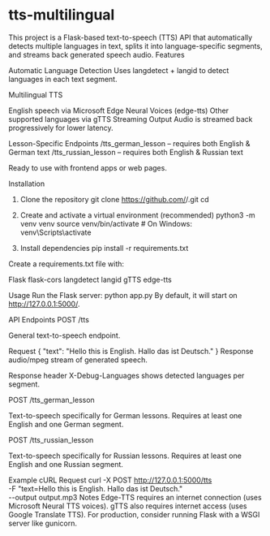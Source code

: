 # tts-multilingual
This project is a Flask-based text-to-speech (TTS) API that automatically detects multiple languages in text, splits it into language-specific segments, and streams back generated speech audio.
Features

Automatic Language Detection
Uses langdetect + langid to detect languages in each text segment.

Multilingual TTS

English speech via Microsoft Edge Neural Voices (edge-tts)
Other supported languages via gTTS
Streaming Output
Audio is streamed back progressively for lower latency.

Lesson-Specific Endpoints
/tts_german_lesson – requires both English & German text
/tts_russian_lesson – requires both English & Russian text

Ready to use with frontend apps or web pages.

Installation
1. Clone the repository
git clone https://github.com/<your-username>/<your-repo-name>.git
cd <your-repo-name>

2. Create and activate a virtual environment (recommended)
python3 -m venv venv
source venv/bin/activate  # On Windows: venv\Scripts\activate

3. Install dependencies
pip install -r requirements.txt


Create a requirements.txt file with:

Flask
flask-cors
langdetect
langid
gTTS
edge-tts

Usage
Run the Flask server:
python app.py
By default, it will start on http://127.0.0.1:5000/.

API Endpoints
POST /tts

General text-to-speech endpoint.

Request
{
  "text": "Hello this is English. Hallo das ist Deutsch."
}
Response
audio/mpeg stream of generated speech.

Response header X-Debug-Languages shows detected languages per segment.

POST /tts_german_lesson

Text-to-speech specifically for German lessons.
Requires at least one English and one German segment.

POST /tts_russian_lesson

Text-to-speech specifically for Russian lessons.
Requires at least one English and one Russian segment.

Example cURL Request
curl -X POST http://127.0.0.1:5000/tts \
  -F "text=Hello this is English. Hallo das ist Deutsch." \
  --output output.mp3
Notes
Edge-TTS requires an internet connection (uses Microsoft Neural TTS voices).
gTTS also requires internet access (uses Google Translate TTS).
For production, consider running Flask with a WSGI server like gunicorn.
